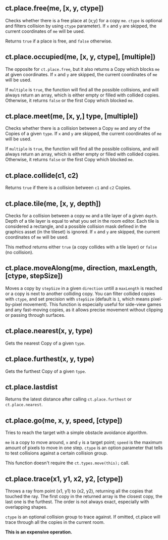## ct.place.free(me, [x, y, ctype])

Checks whether there is a free place at (x;y) for a copy `me`. `ctype` is optional and filters collision by using `ctype` parameter). If `x` and `y` are skipped, the current coordinates of `me` will be used.

Returns `true` if a place is free, and `false` otherwise.


## ct.place.occupied(me, [x, y, ctype], [multiple])

The opposite for `ct.place.free`, but it also returns a Copy which blocks `me` at given coordinates. If `x` and `y` are skipped, the current coordinates of `me` will be used.

If `multiple` is `true`, the function will find all the possible collisions, and will always return an array, which is either empty or filled with collided copies. Otherwise, it returns `false` or the first Copy which blocked `me`.

## ct.place.meet(me, [x, y,] type, [multiple])

Checks whether there is a collision between a Copy `me` and any of the Copies of a given `type`. If `x` and `y` are skipped, the current coordinates of `me` will be used.

If `multiple` is `true`, the function will find all the possible collisions, and will always return an array, which is either empty or filled with collided copies. Otherwise, it returns `false` or the first Copy which blocked `me`.

## ct.place.collide(c1, c2)

Returns `true` if there is a collision between `c1` and `c2` Copies.

## ct.place.tile(me, [x, y, depth])

Checks for a collision between a copy `me` and a tile layer of a given `depth`. Depth of a tile layer is equal to what you set in the room editor. Each tile is considered a rectangle, and a possible collision mask defined in the graphics asset (in the tileset) is ignored. If `x` and `y` are skipped, the current coordinates of `me` will be used.

This method returns either `true` (a copy collides with a tile layer) or `false` (no collision).

## ct.place.moveAlong(me, direction, maxLength, [ctype, stepSize])

Moves a copy by `stepSize` in a given `direction` untill a `maxLength` is reached or a copy is next to another colliding copy. You can filter collided copies with `ctype`, and set precision with `stepSize` (default is `1`, which means pixel-by-pixel movement). This function is especially useful for side-view games and any fast-moving copies, as it allows precise movement without clipping or passing through surfaces.


## ct.place.nearest(x, y, type)

Gets the nearest Copy of a given `type`.


## ct.place.furthest(x, y, type)

Gets the furthest Copy of a given `type`.


## ct.place.lastdist

Returns the latest distance after calling `ct.place.furthest` or `ct.place.nearest`.


## ct.place.go(me, x, y, speed, [ctype])

Tries to reach the target with a simple obstacle avoidance algorithm.

`me` is a copy to move around, `x` and `y` is a target point; `speed` is the maximum amount of pixels to move in one step. `ctype` is an option parameter that tells to test collisions against a certain collision group.

This function doesn't require the `ct.types.move(this);` call.

## ct.place.trace(x1, y1, x2, y2, [ctype])

Throws a ray from point (x1, y1) to (x2, y2), returning all the copies that touched the ray.
The first copy in the returned array is the closest copy, the last one is the furthest. The order is not always exact, especially with overlapping shapes.

`ctype` is an optional collision group to trace against. If omitted, ct.place will trace through all the copies in the current room.

**This is an expensive operation.**
